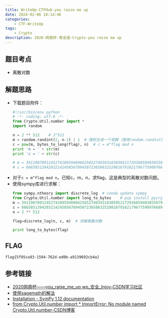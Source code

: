 ```yaml
---
title: WriteUp-CTFHub-you raise me up
date: 2024-02-06 18:14:46
categories: 
    - CTF-WriteUp
tags: 
    - Crypto
description: 2020-网鼎杯-青龙组-Crypto-you raise me up
---
```

<!--more-->

## 题目考点

- 离散对数

## 解题思路

- 下载题目附件：
    ```python
    #!/usr/bin/env python
    # -*- coding: utf-8 -*-
    from Crypto.Util.number import *
    import random

    n = 2 ** 512    # 2^512
    m = random.randint(2, n-1) | 1  # 随机生成一个奇数（使用random.randint()函数生成一个大于等于2且小于n-1的随机整数，并通过按位或操作符"| 1"将其转换为奇数）
    c = pow(m, bytes_to_long(flag), n)  # c = m^flag mod n
    print 'm = ' + str(m)
    print 'c = ' + str(c)

    # m = 391190709124527428959489662565274039318305952172936859403855079581402770986890308469084735451207885386318986881041563704825943945069343345307381099559075
    # c = 6665851394203214245856789450723658632520816791621796775909766895233000234023642878786025644953797995373211308485605397024123180085924117610802485972584499
    ```
- 对于`c = m^flag mod n`，已知c，m，n，求flag，这是典型的离散对数问题。
- 使用sympy库进行求解：
    ```python
    from sympy.ntheory import discrete_log  # conda update sympy
    from Crypto.Util.number import long_to_bytes    # pip install pycryptodome
    m = 391190709124527428959489662565274039318305952172936859403855079581402770986890308469084735451207885386318986881041563704825943945069343345307381099559075
    c = 6665851394203214245856789450723658632520816791621796775909766895233000234023642878786025644953797995373211308485605397024123180085924117610802485972584499
    n = 2 ** 512

    flag=discrete_log(n, c, m)  # 求解离散对数

    print long_to_bytes(flag)
    ```



## FLAG

```plain
flag{5f95ca93-1594-762d-ed0b-a9139692cb4a}
```

## 参考链接

- [2020网鼎杯——you_raise_me_up wp_安全_lnjoy-CSDN学习社区](https://geek.csdn.net/65bf0517b8e5f01e1e45ee3d.html?dp_token=eyJ0eXAiOiJKV1QiLCJhbGciOiJIUzI1NiJ9.eyJpZCI6MTE1MDY0MSwiZXhwIjoxNzA3ODE4ODQwLCJpYXQiOjE3MDcyMTQwNDAsInVzZXJuYW1lIjoid2VpeGluXzQzNjk0MjI3In0.aWF6bJIklpo13OKZ1nCptqIYY6aOcOfjf-FBMc02mr8)
- [使用sagemath的解法](https://blog.csdn.net/qq_40648358/article/details/106045483)
- [Installation - SymPy 1.12 documentation](https://docs.sympy.org/latest/install.html#anaconda)
- [from Crypto.Util.number import * ImportError: No module named Crypto.Util.number-CSDN博客](https://blog.csdn.net/wukai0909/article/details/109772278)